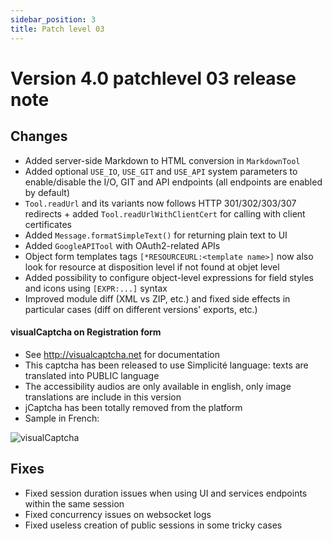 ```yaml
---
sidebar_position: 3
title: Patch level 03
---
```


Version 4.0 patchlevel 03 release note
======================================

Changes
-------

- Added server-side Markdown to HTML conversion in `MarkdownTool`
- Added optional `USE_IO`, `USE_GIT` and `USE_API` system parameters to enable/disable the I/O, GIT and API endpoints (all endpoints are enabled by default)
- `Tool.readUrl` and its variants now follows HTTP 301/302/303/307 redirects + added `Tool.readUrlWithClientCert` for calling with client certificates
- Added `Message.formatSimpleText()` for returning plain text to UI
- Added `GoogleAPITool` with OAuth2-related APIs
- Object form templates tags `[*RESOURCEURL:<template name>]` now also look for resource at disposition level if not found at objet level
- Added possibility to configure object-level expressions for field styles and icons using `[EXPR:...]` syntax
- Improved module diff (XML vs ZIP, etc.) and fixed side effects in particular cases (diff on different versions' exports, etc.)

#### visualCaptcha on Registration form

- See http://visualcaptcha.net for documentation
- This captcha has been released to use Simplicité language: texts are translated into PUBLIC language
- The accessibility audios are only available in english, only image translations are include in this version
- jCaptcha has been totally removed from the platform
- Sample in French:

![visualCaptcha](captcha.png)

Fixes
-----

- Fixed session duration issues when using UI and services endpoints within the same session
- Fixed concurrency issues on websocket logs
- Fixed useless creation of public sessions in some tricky cases